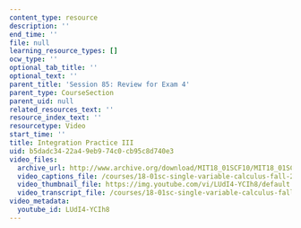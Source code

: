 ```yaml
---
content_type: resource
description: ''
end_time: ''
file: null
learning_resource_types: []
ocw_type: ''
optional_tab_title: ''
optional_text: ''
parent_title: 'Session 85: Review for Exam 4'
parent_type: CourseSection
parent_uid: null
related_resources_text: ''
resource_index_text: ''
resourcetype: Video
start_time: ''
title: Integration Practice III
uid: b5dadc34-22a4-9eb9-74c0-cb95c8d740e3
video_files:
  archive_url: http://www.archive.org/download/MIT18_01SCF10/MIT18_01SCF10Rec_65_300k.mp4
  video_captions_file: /courses/18-01sc-single-variable-calculus-fall-2010/796ff44d7900582c82f90e6792ff20f8_LUdI4-YCIh8.vtt
  video_thumbnail_file: https://img.youtube.com/vi/LUdI4-YCIh8/default.jpg
  video_transcript_file: /courses/18-01sc-single-variable-calculus-fall-2010/4e1ef78aaa66bd9b418102a74042fbab_LUdI4-YCIh8.pdf
video_metadata:
  youtube_id: LUdI4-YCIh8
---
```

